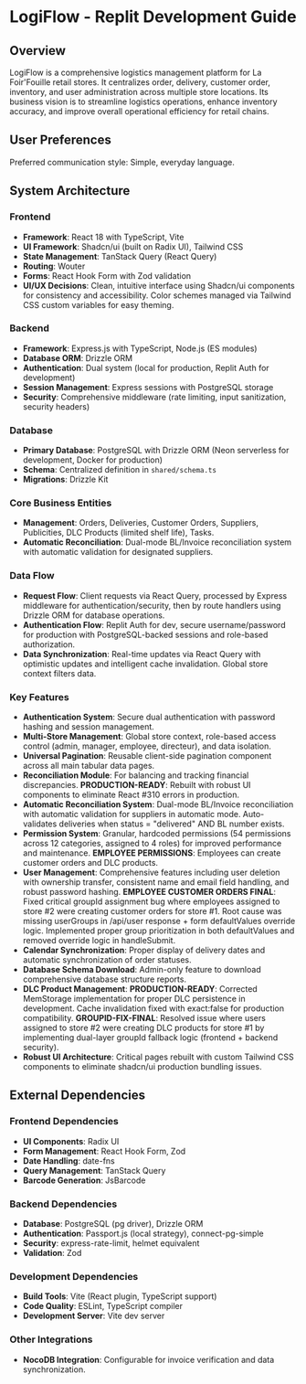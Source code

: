 # LogiFlow - Replit Development Guide

## Overview
LogiFlow is a comprehensive logistics management platform for La Foir'Fouille retail stores. It centralizes order, delivery, customer order, inventory, and user administration across multiple store locations. Its business vision is to streamline logistics operations, enhance inventory accuracy, and improve overall operational efficiency for retail chains.

## User Preferences
Preferred communication style: Simple, everyday language.

## System Architecture

### Frontend
- **Framework**: React 18 with TypeScript, Vite
- **UI Framework**: Shadcn/ui (built on Radix UI), Tailwind CSS
- **State Management**: TanStack Query (React Query)
- **Routing**: Wouter
- **Forms**: React Hook Form with Zod validation
- **UI/UX Decisions**: Clean, intuitive interface using Shadcn/ui components for consistency and accessibility. Color schemes managed via Tailwind CSS custom variables for easy theming.

### Backend
- **Framework**: Express.js with TypeScript, Node.js (ES modules)
- **Database ORM**: Drizzle ORM
- **Authentication**: Dual system (local for production, Replit Auth for development)
- **Session Management**: Express sessions with PostgreSQL storage
- **Security**: Comprehensive middleware (rate limiting, input sanitization, security headers)

### Database
- **Primary Database**: PostgreSQL with Drizzle ORM (Neon serverless for development, Docker for production)
- **Schema**: Centralized definition in `shared/schema.ts`
- **Migrations**: Drizzle Kit

### Core Business Entities
- **Management**: Orders, Deliveries, Customer Orders, Suppliers, Publicities, DLC Products (limited shelf life), Tasks.
- **Automatic Reconciliation**: Dual-mode BL/Invoice reconciliation system with automatic validation for designated suppliers.

### Data Flow
- **Request Flow**: Client requests via React Query, processed by Express middleware for authentication/security, then by route handlers using Drizzle ORM for database operations.
- **Authentication Flow**: Replit Auth for dev, secure username/password for production with PostgreSQL-backed sessions and role-based authorization.
- **Data Synchronization**: Real-time updates via React Query with optimistic updates and intelligent cache invalidation. Global store context filters data.

### Key Features
- **Authentication System**: Secure dual authentication with password hashing and session management.
- **Multi-Store Management**: Global store context, role-based access control (admin, manager, employee, directeur), and data isolation.
- **Universal Pagination**: Reusable client-side pagination component across all main tabular data pages.
- **Reconciliation Module**: For balancing and tracking financial discrepancies. **PRODUCTION-READY**: Rebuilt with robust UI components to eliminate React #310 errors in production.
- **Automatic Reconciliation System**: Dual-mode BL/Invoice reconciliation with automatic validation for suppliers in automatic mode. Auto-validates deliveries when status = "delivered" AND BL number exists.
- **Permission System**: Granular, hardcoded permissions (54 permissions across 12 categories, assigned to 4 roles) for improved performance and maintenance. **EMPLOYEE PERMISSIONS**: Employees can create customer orders and DLC products.
- **User Management**: Comprehensive features including user deletion with ownership transfer, consistent name and email field handling, and robust password hashing. **EMPLOYEE CUSTOMER ORDERS FINAL**: Fixed critical groupId assignment bug where employees assigned to store #2 were creating customer orders for store #1. Root cause was missing userGroups in /api/user response + form defaultValues override logic. Implemented proper group prioritization in both defaultValues and removed override logic in handleSubmit.
- **Calendar Synchronization**: Proper display of delivery dates and automatic synchronization of order statuses.
- **Database Schema Download**: Admin-only feature to download comprehensive database structure reports.
- **DLC Product Management**: **PRODUCTION-READY**: Corrected MemStorage implementation for proper DLC persistence in development. Cache invalidation fixed with exact:false for production compatibility. **GROUPID-FIX-FINAL**: Resolved issue where users assigned to store #2 were creating DLC products for store #1 by implementing dual-layer groupId fallback logic (frontend + backend security).
- **Robust UI Architecture**: Critical pages rebuilt with custom Tailwind CSS components to eliminate shadcn/ui production bundling issues.

## External Dependencies

### Frontend Dependencies
- **UI Components**: Radix UI
- **Form Management**: React Hook Form, Zod
- **Date Handling**: date-fns
- **Query Management**: TanStack Query
- **Barcode Generation**: JsBarcode

### Backend Dependencies
- **Database**: PostgreSQL (pg driver), Drizzle ORM
- **Authentication**: Passport.js (local strategy), connect-pg-simple
- **Security**: express-rate-limit, helmet equivalent
- **Validation**: Zod

### Development Dependencies
- **Build Tools**: Vite (React plugin, TypeScript support)
- **Code Quality**: ESLint, TypeScript compiler
- **Development Server**: Vite dev server

### Other Integrations
- **NocoDB Integration**: Configurable for invoice verification and data synchronization.
